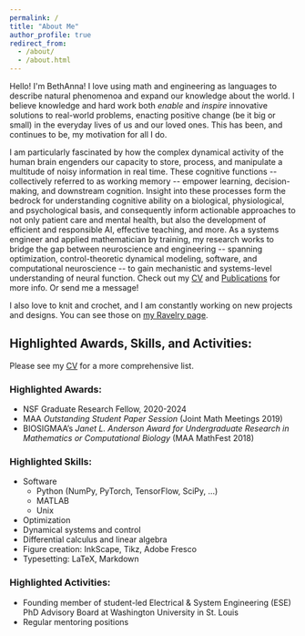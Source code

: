 ```yaml
---
permalink: /
title: "About Me"
author_profile: true
redirect_from: 
  - /about/
  - /about.html
---
```


Hello! I'm BethAnna! 
I love using math and engineering as languages to describe natural phenomenoa and expand our knowledge about the world. I believe knowledge and hard work both _enable_ and _inspire_ innovative solutions to real-world problems, enacting positive change (be it big or small) in the everyday lives of us and our loved ones. This has been, and continues to be, my motivation for all I do.

I am particularly fascinated by how the complex dynamical activity of the human brain engenders our capacity to store, process, and manipulate a multitude of noisy information in real time. These cognitive functions -- collectively referred to as working memory -- empower learning, decision-making, and downstream cognition. Insight into these processes form the bedrock for understanding cognitive ability on a biological, physiological, and psychological basis, and consequently inform actionable approaches to not only patient care and mental health, but also the development of efficient and responsible AI, effective teaching, and more. 
As a systems engineer and applied mathematician by training, my research works to bridge the gap between neuroscience and engineering -- spanning optimization, control-theoretic dynamical modeling, software, and computational neuroscience -- to gain mechanistic and systems-level understanding of neural function. Check out my [CV](https://bethanna.github.io/cv/) and [Publications](https://bethanna.github.io/publications/) for more info. Or send me a message!  <br>

I also love to knit and crochet, and I am constantly working on new projects and designs. You can see those on [my Ravelry page](https://www.ravelry.com/designers/thompson-yarn-arts).  


## Highlighted Awards, Skills, and Activities:
Please see my [CV](https://bethanna.github.io/cv/) for a more comprehensive list. 

### Highlighted Awards:
* NSF Graduate Research Fellow, 2020-2024
* MAA _Outstanding Student Paper Session_ (Joint Math Meetings 2019)
* BIOSIGMAA’s _Janet L. Anderson Award for Undergraduate Research in Mathematics or Computational Biology_ (MAA MathFest 2018)

### Highlighted Skills:
* Software
    * Python (NumPy, PyTorch, TensorFlow, SciPy, ...)
    * MATLAB
    * Unix
* Optimization
* Dynamical systems and control
* Differential calculus and linear algebra
* Figure creation: InkScape, Tikz, Adobe Fresco
* Typesetting: LaTeX, Markdown 
 
### Highlighted Activities:
* Founding member of student-led Electrical & System Engineering (ESE) PhD Advisory Board at Washington University in St. Louis
* Regular mentoring positions




<!--
I have always been fascinated by networks and 

I am particularly interested in working memory and understanding how biological, physiological, and psychological differences engender disease.
to study \
&nbsp;&nbsp;&nbsp; i) how finite neural resources should be allocated to incoming stimuli for the ongoing management and temporary storage of stimuli for decision making and downstream cognition; \
&nbsp;&nbsp;&nbsp; ii) what network dynamics are associated with optimal gating of stimuli; and \
&nbsp;&nbsp;&nbsp; iii) the interplay of working memory, including encoding and retention, with other key cognitive functions such as attention. -->
